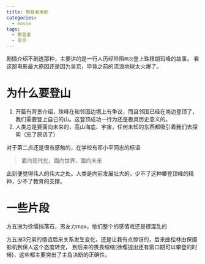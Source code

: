```yaml
---
title: 攀登者电影
categories:
  - movie
tags:
  - 攀登者
  - 吴京
---
```


剧情介绍不剧透那种，主要讲的是一行人历经险阻```两次```登上珠穆朗玛峰的故事。
看这部电影最大原因还是因为吴京，毕竟之前的流浪地球太火爆了。

# 为什么要登山
1. 开篇有背景介绍，珠峰在和邻国边境上有争议，而且邻国已经在南边登顶了，我们需要登上自己的山。这登顶成功一行为还是极具历史意义的。
2. 人类总是要面向未来的，高山海底、宇宙，任何未知的东西都吸引着我们去探索（忘了原话了）

对于第二点还是很有感触的，在学校有邓小平同志的标语

> 面向现代化，面向世界，面向未来

此刻便觉得伟人的伟大之处。人类是向前发展壮大的，少不了这种攀登顶峰的精神，少不了教育的支撑。

# 一些片段
方五洲为徐缨挡落石，男友力max，他们整个的感情戏还是很混乱的

方五洲3兄弟的情谊后来关系发生变化，还是让我有点惊讶的，后来曲松林由保摄影机到保人这个态度转变，
到后来的畏畏缩缩(徐缨提出还有窗口期可以攀登的时候)，这些都主要突出了主角决断的正确性。

